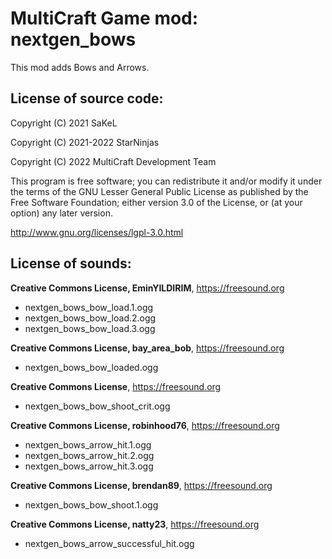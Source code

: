MultiCraft Game mod: nextgen_bows
=================================

This mod adds Bows and Arrows.

License of source code:
-----------------------
Copyright (C) 2021 SaKeL

Copyright (C) 2021-2022 StarNinjas

Copyright (C) 2022 MultiCraft Development Team

This program is free software; you can redistribute it and/or modify
it under the terms of the GNU Lesser General Public License as published by
the Free Software Foundation; either version 3.0 of the License, or
(at your option) any later version.

http://www.gnu.org/licenses/lgpl-3.0.html

License of sounds:
------------------

**Creative Commons License, EminYILDIRIM**, https://freesound.org

- nextgen_bows_bow_load.1.ogg
- nextgen_bows_bow_load.2.ogg
- nextgen_bows_bow_load.3.ogg

**Creative Commons License, bay_area_bob**, https://freesound.org

- nextgen_bows_bow_loaded.ogg

**Creative Commons License**, https://freesound.org

- nextgen_bows_bow_shoot_crit.ogg

**Creative Commons License, robinhood76**, https://freesound.org

- nextgen_bows_arrow_hit.1.ogg
- nextgen_bows_arrow_hit.2.ogg
- nextgen_bows_arrow_hit.3.ogg

**Creative Commons License, brendan89**, https://freesound.org

- nextgen_bows_bow_shoot.1.ogg

**Creative Commons License, natty23**, https://freesound.org

- nextgen_bows_arrow_successful_hit.ogg
